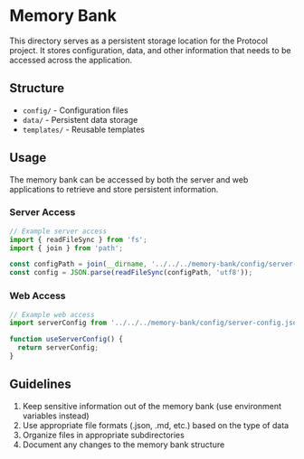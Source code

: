 # Memory Bank

This directory serves as a persistent storage location for the Protocol project. It stores configuration, data, and other information that needs to be accessed across the application.

## Structure

- `config/` - Configuration files
- `data/` - Persistent data storage
- `templates/` - Reusable templates

## Usage

The memory bank can be accessed by both the server and web applications to retrieve and store persistent information.

### Server Access

```typescript
// Example server access
import { readFileSync } from 'fs';
import { join } from 'path';

const configPath = join(__dirname, '../../../memory-bank/config/server-config.json');
const config = JSON.parse(readFileSync(configPath, 'utf8'));
```

### Web Access

```typescript
// Example web access
import serverConfig from '../../../memory-bank/config/server-config.json';

function useServerConfig() {
  return serverConfig;
}
```

## Guidelines

1. Keep sensitive information out of the memory bank (use environment variables instead)
2. Use appropriate file formats (.json, .md, etc.) based on the type of data
3. Organize files in appropriate subdirectories
4. Document any changes to the memory bank structure
